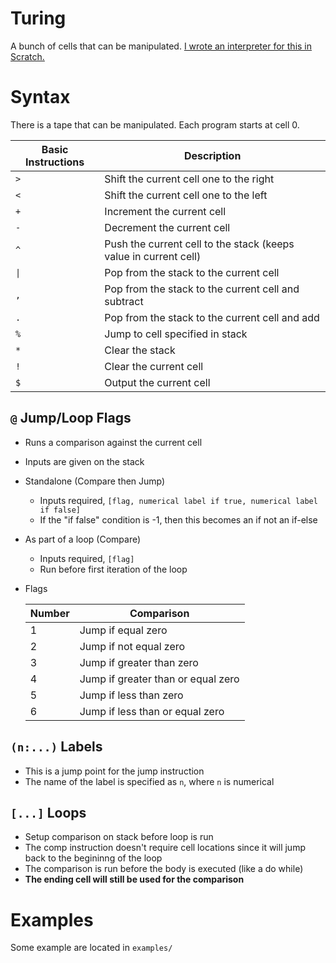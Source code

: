 # Turing

A bunch of cells that can be manipulated. [I wrote an interpreter for this in Scratch.](https://scratch.mit.edu/projects/1074402996/)

# Syntax
There is a tape that can be manipulated. Each program starts at cell 0.


| Basic Instructions | Description |
| ------------------ | ----------- |
| `>` | Shift the current cell one to the right
| `<` | Shift the current cell one to the left
| `+` | Increment the current cell
| `-` | Decrement the current cell
| `^` | Push the current cell to the stack (keeps value in current cell)
| `\|` | Pop from the stack to the current cell
| `,` | Pop from the stack to the current cell and subtract
| `.` | Pop from the stack to the current cell and add
| `%` | Jump to cell specified in stack
| `*` | Clear the stack
| `!` | Clear the current cell
| `$` | Output the current cell

## `@` Jump/Loop Flags
- Runs a comparison against the current cell
- Inputs are given on the stack
- Standalone (Compare then Jump)
    - Inputs required, `[flag, numerical label if true, numerical label if false]`
    - If the "if false" condition is -1, then this becomes an if not an if-else
- As part of a loop (Compare)
    - Inputs required, `[flag]`
    - Run before first iteration of the loop
- Flags

    | Number | Comparison |
    | ------ | ---------- |
    | 1 | Jump if equal zero
    | 2 | Jump if not equal zero
    | 3 | Jump if greater than zero
    | 4 | Jump if greater than or equal zero
    | 5 | Jump if less than zero
    | 6 | Jump if less than or equal zero

## `(n:...)` Labels
- This is a jump point for the jump instruction
- The name of the label is specified as `n`, where `n` is numerical

## `[...]` Loops
- Setup comparison on stack before loop is run
- The comp instruction doesn't require cell locations since it will jump back to the begininng of the loop
- The comparison is run before the body is executed (like a do while)
- **The ending cell will still be used for the comparison**


# Examples
Some example are located in `examples/`